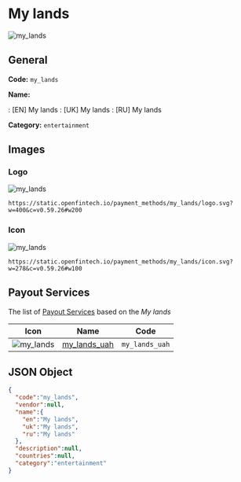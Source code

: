 
# My lands 
![my_lands](https://static.openfintech.io/payment_methods/my_lands/logo.svg?w=400&c=v0.59.26#w200)  

## General 
**Code:** `my_lands` 
 
**Name:** 
 
:	[EN] My lands 
:	[UK] My lands 
:	[RU] My lands 
 
**Category:** `entertainment` 
 

## Images 

### Logo 
![my_lands](https://static.openfintech.io/payment_methods/my_lands/logo.svg?w=400&c=v0.59.26#w200)  

```
https://static.openfintech.io/payment_methods/my_lands/logo.svg?w=400&c=v0.59.26#w200
```  

### Icon 
![my_lands](https://static.openfintech.io/payment_methods/my_lands/icon.svg?w=278&c=v0.59.26#w100)  

```
https://static.openfintech.io/payment_methods/my_lands/icon.svg?w=278&c=v0.59.26#w100
```  

## Payout Services 
 
The list of [Payout Services](/payout-services/) based on the _My lands_ 

|Icon|Name|Code| 
|:---:|:---:|:---:| 
|![my_lands](https://static.openfintech.io/payout_methods/my_lands/icon.png?w=278&c=v0.59.26#w40) |[my_lands_uah](/payout-services/my_lands_uah/)|`my_lands_uah`| 
 

## JSON Object 

```json
{
  "code":"my_lands",
  "vendor":null,
  "name":{
    "en":"My lands",
    "uk":"My lands",
    "ru":"My lands"
  },
  "description":null,
  "countries":null,
  "category":"entertainment"
}
```  
